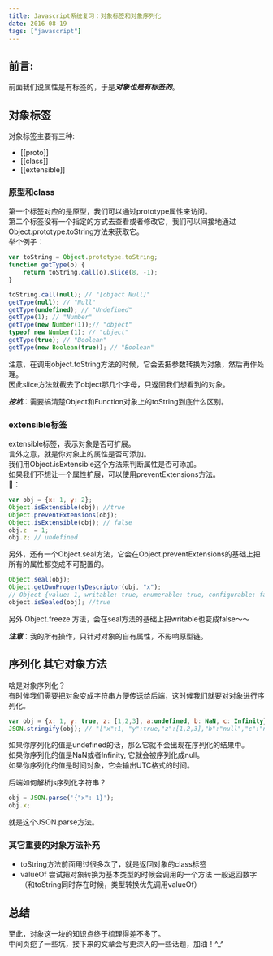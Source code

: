 ```yaml
---
title: Javascript系统复习：对象标签和对象序列化
date: 2016-08-19
tags: ["javascript"]
---
```

## 前言:
前面我们说属性是有标签的，于是***对象也是有标签的***。    
    
## 对象标签
对象标签主要有三种:    
- [[proto]]
- [[class]]
- [[extensible]]
   
### 原型和class

第一个标签对应的是原型，我们可以通过prototype属性来访问。    
第二个标签没有一个指定的方式去查看或者修改它，我们可以间接地通过Object.prototype.toString方法来获取它。   
举个例子：    
   
```js
var toString = Object.prototype.toString;
function getType(o) {
    return toString.call(o).slice(8, -1);
}    

toString.call(null); // "[object Null]"
getType(null); // "Null"
getType(undefined); // "Undefined"
getType(1); // "Number"
getType(new Number(1));// "object"
typeof new Number(1); // "object"
getType(true); // "Boolean"
getType(new Boolean(true)); // "Boolean"
```

注意，在调用object.toString方法的时候，它会去把参数转换为对象，然后再作处理。    
因此slice方法就截去了object那几个字母，只返回我们想看到的对象。    
    
***挖坑***：需要搞清楚Object和Function对象上的toString到底什么区别。    

### extensible标签
extensible标签，表示对象是否可扩展。   
言外之意，就是你对象上的属性是否可添加。   
我们用Object.isExtensible这个方法来判断属性是否可添加。    
如果我们不想让一个属性扩展，可以使用preventExtensions方法。   
🌰：    
   
```js
var obj = {x: 1, y: 2};
Object.isExtensible(obj); //true
Object.preventExtensions(obj); 
Object.isExtensible(obj); // false
obj.z  = 1;
obj.z; // undefined
```

另外，还有一个Object.seal方法，它会在Object.preventExtensions的基础上把所有的属性都变成不可配置的。   
   
```js
Object.seal(obj);
Object.getOwnPropertyDescriptor(obj, "x");
// Object {value: 1, writable: true, enumerable: true, configurable: false}
object.isSealed(obj); //true
```
   
另外 Object.freeze  方法，会在seal方法的基础上把writable也变成false～～    
  
***注意***：我的所有操作，只针对对象的自有属性，不影响原型链。     
    
## 序列化 其它对象方法
啥是对象序列化？    
有时候我们需要把对象变成字符串方便传送给后端，这时候我们就要对对象进行序列化。    
   
```js
var obj = {x: 1, y: true, z: [1,2,3], a:undefined, b: NaN, c: Infinity};
JSON.stringify(obj); // "["x":1, "y":true,"z":[1,2,3],"b":"null","c":"null"]"
```

如果你序列化的值是undefined的话，那么它就不会出现在序列化的结果中。    
如果你序列化的值是NaN或者Infinity, 它就会被序列化成null。    
如果你序列化的值是时间对象，它会输出UTC格式的时间。    
   
后端如何解析js序列化字符串？   
   
```js
obj = JSON.parse('{"x": 1}');
obj.x;
```
就是这个JSON.parse方法。   
   
### 其它重要的对象方法补充    
- toString方法前面用过很多次了，就是返回对象的class标签 
- valueOf 尝试把对象转换为基本类型的时候会调用的一个方法 一般返回数字（和toString同时存在时候，类型转换优先调用valueOf）

   
## 总结
至此，对象这一块的知识点终于梳理得差不多了。   
中间页挖了一些坑，接下来的文章会写更深入的一些话题，加油！^_^



   

